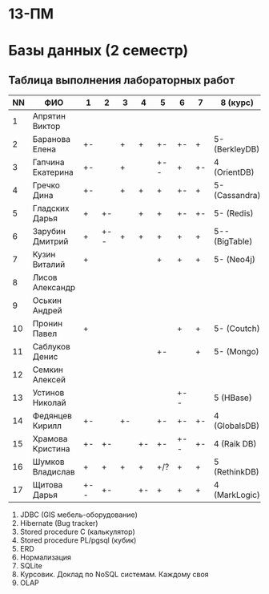 # 13-ПМ
# Базы данных (2 семестр)

## Таблица выполнения лабораторных работ

| NN  | ФИО               | 1   | 2   | 3   | 4   | 5   | 6   | 7   | 8 (курс)       | 9   | Зачет | Пересдача-1  |
| --- | ----------------- | --- | --- | --- | --- | --- | --- | --- | -------------- | --- | ----- | ------------ |
| 1   | Апрятин Виктор    |     |     |     |     |     |     |     |                |     | n     | нет          |
| 2   | Баранова Елена    | +-  |     | +   | +   | +-  | +-  | +   | 5- (BerkleyDB) | +   | +     |              |
| 3   | Гапчина Екатерина | +-  |     | +   |     | +-- | +   | +-  | 4 (OrientDB)   |     | n     | есть         |
| 4   | Гречко Дина       | +-  |     | +   | +   | +   | +-  | +   | 5- (Cassandra) | +   | +     |              |
| 5   | Гладских Дарья    | +   | +-  |     | +   | +   | +-  | +-  | 5- (Redis)     | +-  | +     |              |
| 6   | Зарубин Дмитрий   | +   | +-- | +   | +   | +   | +   | +   | 5-- (BigTable) |     | +     |              |
| 7   | Кузин Виталий     | +   |     |     |     | +   | +   | +   | 5- (Neo4j)     |     | +(AK) |              |
| 8   | Лисов Александр   |     |     |     |     |     |     |     |                |     | n     | нет          |
| 9   | Оськин Андрей     |     |     |     |     |     |     |     |                |     | n     | нет          |
| 10  | Пронин Павел      | +   |     |     |     |     | +   | +   | 5- (Coutch)    |     | +(AK) |              |
| 11  | Саблуков Денис    |     |     |     |     | +-  |     | +   | 5- (Mongo)     |     | +(AK) |              |
| 12  | Семкин Алексей    |     |     |     |     |     |     |     |                |     | n     | нет          |
| 13  | Устинов Николай   |     |     |     |     |     | +-- |     | 5 (HBase)      |     | n     | есть         |
| 14  | Федянцев Кирилл   | +-  |     | +-  |     | +-  | +-  | +-  | 4 (GlobalsDB)  |     | n     | есть         |
| 15  | Храмова Кристина  | +-  | +-  |     | +-  | +-  | +-- | +-  | 4 (Raik DB)    |     | n     | есть         |
| 16  | Шумков Владислав  | +   | +   | +   | +   | +/? | +   | +   | 5 (RethinkDB)  |     | n +   | есть         |
| 17  | Щитова Дарья      | +-- | +-  |     | +-  | +   | +   | +   | 4 (MarkLogic)  |     | n     | есть         |

1. JDBC (GIS мебель-оборудование)
2. Hibernate (Bug tracker)
3. Stored procedure C (калькулятор)
4. Stored procedure PL/pgsql (кубик)
5. ERD
6. Нормализация
7. SQLite
8. Курсовик. Доклад по NoSQL системам. Каждому своя
9. OLAP

